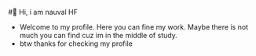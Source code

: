 #👋 Hi, i am nauval HF 
- Welcome to my profile. Here you can fine my work. Maybe there is not much you can find cuz im in the middle of study.
- btw thanks for checking my profile
